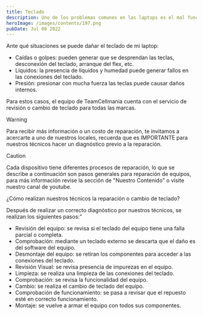 ```yaml
---
title: Teclado
description: Uno de los problemas comunes en las laptops es el mal funcionamiento del teclado, siendo un daño completo o de ciertas teclas.
heroImage: /images/contents/197.png
pubDate: Jul 08 2022
---
```


Ante qué situaciones se puede dañar el teclado de mi laptop:

- Caídas o golpes: pueden generar que se desprendan las teclas, desconexión del teclado, arranque del flex, etc.
- Líquidos: la presencia de líquidos y humedad puede generar fallos en las conexiones del teclado.
- Presión: presionar con mucha fuerza las teclas puede causar daños internos.

Para estos casos, el equipo de TeamCellmania cuenta con el servicio de revisión o cambio de teclado para todas las marcas.

> [!WARNING]
> Para recibir más información o un costo de reparación, te invitamos a acercarte a uno de nuestros locales, recuerda que es IMPORTANTE para nuestros técnicos hacer un diagnóstico previo a la reparación.

> [!CAUTION]
> Cada dispositivo tiene diferentes procesos de reparación, lo que se describe a continuación son pasos generales para reparación de equipos, para más información revise la sección de \"Nuestro Contenido\" o visite nuestro canal de youtube.

¿Cómo realizan nuestros técnicos la reparación o cambio de teclado?

Después de realizar un correcto diagnóstico por nuestros técnicos, se realizan los siguientes pasos:"

- Revisión del equipo: se revisa si el teclado del equipo tiene una falla parcial o completa.
- Comprobación: mediante un teclado externo se descarta que el daño es del software del equipo.
- Desmontaje del equipo: se retiran los componentes para acceder a las conexiones del teclado.
- Revisión Visual: se revisa presencia de impurezas en el equipo.
- Limpieza: se realiza una limpieza de las conexiones del teclado.
- Comprobación: se revisa la funcionalidad del equipo.
- Cambio: se realiza el cambio de teclado del equipo.
- Comprobación de funcionamiento: se pasa a revisar que el repuesto esté en correcto funcionamiento.
- Montaje: se vuelve a armar el equipo con todos sus componentes.
